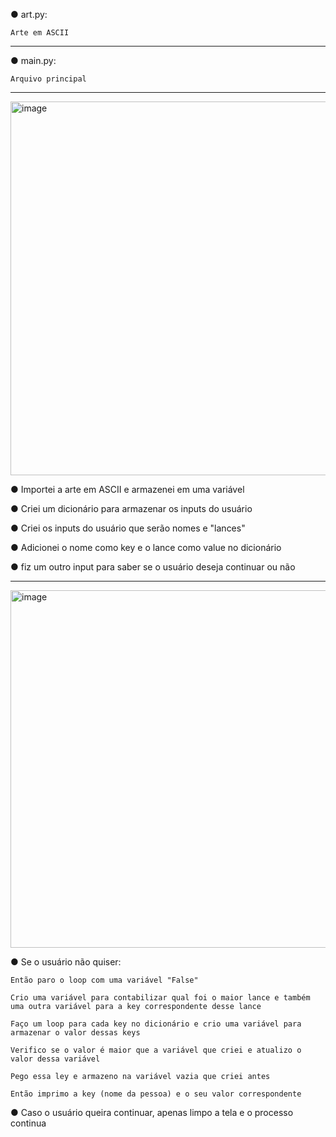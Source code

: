 ● art.py:

    Arte em ASCII

--------------------------

● main.py:

    Arquivo principal

--------------------------

<img width="1351" height="598" alt="image" src="https://github.com/user-attachments/assets/3987d4d3-3eb4-4c98-bfd2-cc28c488ec06" />

● Importei a arte em ASCII e armazenei em uma variável

● Criei um dicionário para armazenar os inputs do usuário

● Criei os inputs do usuário que serão nomes e "lances"

● Adicionei o nome como key e o lance como value no dicionário

● fiz um outro input para saber se o usuário deseja continuar ou não

--------------------------

<img width="1284" height="572" alt="image" src="https://github.com/user-attachments/assets/8a8f6ded-5d32-4141-b620-e1add8e81e01" />

● Se o usuário não quiser:

    Então paro o loop com uma variável "False"

    Crio uma variável para contabilizar qual foi o maior lance e também uma outra variável para a key correspondente desse lance

    Faço um loop para cada key no dicionário e crio uma variável para armazenar o valor dessas keys

    Verifico se o valor é maior que a variável que criei e atualizo o valor dessa variável

    Pego essa ley e armazeno na variável vazia que criei antes

    Então imprimo a key (nome da pessoa) e o seu valor correspondente

● Caso o usuário queira continuar, apenas limpo a tela e o processo continua
